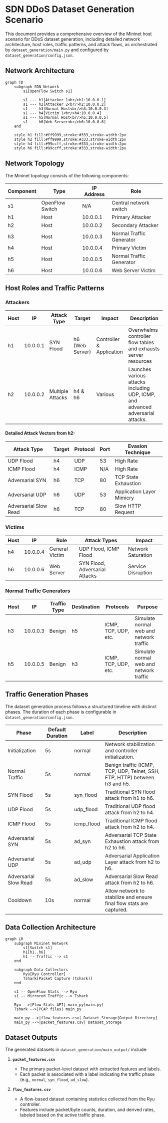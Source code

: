 # SDN DDoS Dataset Generation Scenario

This document provides a comprehensive overview of the Mininet host scenario for DDoS dataset generation, including detailed network architecture, host roles, traffic patterns, and attack flows, as orchestrated by `dataset_generation/main.py` and configured by `dataset_generation/config.json`.

## Network Architecture

```mermaid
graph TD
    subgraph SDN Network
        s1[OpenFlow Switch s1]
        
        s1 --- h1[Attacker 1<br/>h1:10.0.0.1]
        s1 --- h2[Attacker 2<br/>h2:10.0.0.2]
        s1 --- h3[Normal Host<br/>h3:10.0.0.3]
        s1 --- h4[Victim 1<br/>h4:10.0.0.4]
        s1 --- h5[Normal Host<br/>h5:10.0.0.5]
        s1 --- h6[Web Server<br/>h6:10.0.0.6]
    end
    
    style h1 fill:#ff9999,stroke:#333,stroke-width:2px
    style h2 fill:#ff9999,stroke:#333,stroke-width:2px
    style h4 fill:#99ccff,stroke:#333,stroke-width:2px
    style h6 fill:#99ccff,stroke:#333,stroke-width:2px
```

## Network Topology

The Mininet topology consists of the following components:

| Component | Type | IP Address | Role |
|-----------|------|------------|------|
| s1 | OpenFlow Switch | N/A | Central network switch |
| h1 | Host | 10.0.0.1 | Primary Attacker |
| h2 | Host | 10.0.0.2 | Secondary Attacker |
| h3 | Host | 10.0.0.3 | Normal Traffic Generator |
| h4 | Host | 10.0.0.4 | Primary Victim |
| h5 | Host | 10.0.0.5 | Normal Traffic Generator |
| h6 | Host | 10.0.0.6 | Web Server Victim |

## Host Roles and Traffic Patterns

### Attackers

| Host | IP | Attack Type | Target | Impact | Description |
|------|----|-------------|--------|--------|-------------|
| h1 | 10.0.0.1 | SYN Flood | h6 (Web Server) | Controller & Application | Overwhelms controller flow tables and exhausts server resources |
| h2 | 10.0.0.2 | Multiple Attacks | h4 & h6 | Various | Launches various attacks including UDP, ICMP, and advanced adversarial attacks. |

#### Detailed Attack Vectors from h2:

| Attack Type | Target | Protocol | Port | Evasion Technique |
|-------------|--------|----------|------|-------------------|
| UDP Flood | h4 | UDP | 53 | High Rate |
| ICMP Flood | h4 | ICMP | N/A | High Rate |
| Adversarial SYN | h6 | TCP | 80 | TCP State Exhaustion |
| Adversarial UDP | h6 | UDP | 53 | Application Layer Mimicry |
| Adversarial Slow Read | h6 | TCP | 80 | Slow HTTP Request |

### Victims

| Host | IP | Role | Attack Types | Impact |
|------|----|------|--------------|--------|
| h4 | 10.0.0.4 | General Victim | UDP Flood, ICMP Flood | Network Saturation |
| h6 | 10.0.0.6 | Web Server | SYN Flood, Adversarial Attacks | Service Disruption |

### Normal Traffic Generators

| Host | IP | Traffic Type | Destination | Protocols | Purpose |
|------|----|--------------|-------------|-----------|---------|
| h3 | 10.0.0.3 | Benign | h5 | ICMP, TCP, UDP, etc. | Simulate normal web and network traffic |
| h5 | 10.0.0.5 | Benign | h3 | ICMP, TCP, UDP, etc. | Simulate normal web and network traffic |

## Traffic Generation Phases

The dataset generation process follows a structured timeline with distinct phases. The duration of each phase is configurable in `dataset_generation/config.json`.

| Phase | Default Duration | Label | Description |
|-------|------------------|-------|-------------|
| Initialization | 5s | normal | Network stabilization and controller initialization. |
| Normal Traffic | 5s | normal | Benign traffic (ICMP, TCP, UDP, Telnet, SSH, FTP, HTTP) between h3 and h5. |
| SYN Flood | 5s | syn_flood | Traditional SYN flood attack from h1 to h6. |
| UDP Flood | 5s | udp_flood | Traditional UDP flood attack from h2 to h4. |
| ICMP Flood | 5s | icmp_flood | Traditional ICMP flood attack from h2 to h4. |
| Adversarial SYN | 5s | ad_syn | Adversarial TCP State Exhaustion attack from h2 to h6. |
| Adversarial UDP | 5s | ad_udp | Adversarial Application Layer attack from h2 to h6. |
| Adversarial Slow Read | 5s | ad_slow | Adversarial Slow Read attack from h2 to h6. |
| Cooldown | 10s | normal | Allow network to stabilize and ensure final flow stats are captured. |

## Data Collection Architecture

```mermaid
graph LR
    subgraph Mininet Network
        s1[Switch s1]
        h1[h1..h6]
        h1 -- Traffic --> s1
    end

    subgraph Data Collectors
        Ryu[Ryu Controller]
        Tshark[Packet Capture (tshark)]
    end

    s1 -- OpenFlow Stats --> Ryu
    s1 -- Mirrored Traffic --> Tshark

    Ryu -->|Flow Stats API| main_py[main.py]
    Tshark -->|PCAP files| main_py

    main_py -->|flow_features.csv| Dataset_Storage[Output Directory]
    main_py -->|packet_features.csv| Dataset_Storage
```

## Dataset Outputs

The generated datasets in `dataset_generation/main_output/` include:

1.  **`packet_features.csv`**
    -   The primary packet-level dataset with extracted features and labels.
    -   Each packet is associated with a label indicating the traffic phase (e.g., `normal`, `syn_flood`, `ad_slow`).

2.  **`flow_features.csv`**
    -   A flow-based dataset containing statistics collected from the Ryu controller.
    -   Features include packet/byte counts, duration, and derived rates, labeled based on the active traffic phase.
